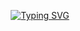 <p align ="center">
  <a href="https://git.io/typing-svg"><img src="https://readme-typing-svg.herokuapp.com?font=Fira+Code&weight=900&size=25&pause=1000&color=F72469&width=550&lines=%F0%9F%91%8B+Hey%2C+I'm+Logesh.+You+are+Welcome+%F0%9F%A4%9D" alt="Typing SVG" /></a>
</p>
<!--
**LOGESH-D/LOGESH-D** is a ✨ _special_ ✨ repository because its `README.md` (this file) appears on your GitHub profile.

Here are some ideas to get you started:

- 🔭 I’m currently working on ...
- 🌱 I’m currently learning ...
- 👯 I’m looking to collaborate on ...
- 🤔 I’m looking for help with ...
- 💬 Ask me about ...
- 📫 How to reach me: ...
- 😄 Pronouns: ...
- ⚡ Fun fact: ...
-->
